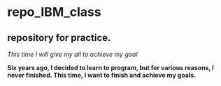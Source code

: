 # repo_IBM_class
## repository for practice.
*This time I will give my all to achieve my goal*

**Six years ago, I decided to learn to program, but for various reasons, I never finished. This time, I want to finish and achieve my goals.**